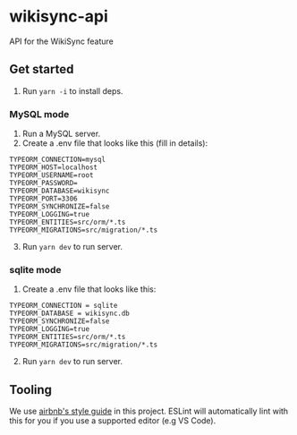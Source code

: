 # wikisync-api

API for the WikiSync feature

## Get started
1. Run `yarn -i` to install deps.

### MySQL mode
1. Run a MySQL server.
2. Create a .env file that looks like this (fill in details):
```
TYPEORM_CONNECTION=mysql
TYPEORM_HOST=localhost
TYPEORM_USERNAME=root
TYPEORM_PASSWORD=
TYPEORM_DATABASE=wikisync
TYPEORM_PORT=3306
TYPEORM_SYNCHRONIZE=false
TYPEORM_LOGGING=true
TYPEORM_ENTITIES=src/orm/*.ts
TYPEORM_MIGRATIONS=src/migration/*.ts
```
3. Run `yarn dev` to run server.

### sqlite mode
1. Create a .env file that looks like this:
```
TYPEORM_CONNECTION = sqlite
TYPEORM_DATABASE = wikisync.db
TYPEORM_SYNCHRONIZE=false
TYPEORM_LOGGING=true
TYPEORM_ENTITIES=src/orm/*.ts
TYPEORM_MIGRATIONS=src/migration/*.ts
```
2. Run `yarn dev` to run server.

## Tooling
We use [airbnb's style guide](https://github.com/airbnb/javascript) in this project. ESLint will automatically lint with this for you if you use a supported editor (e.g VS Code).